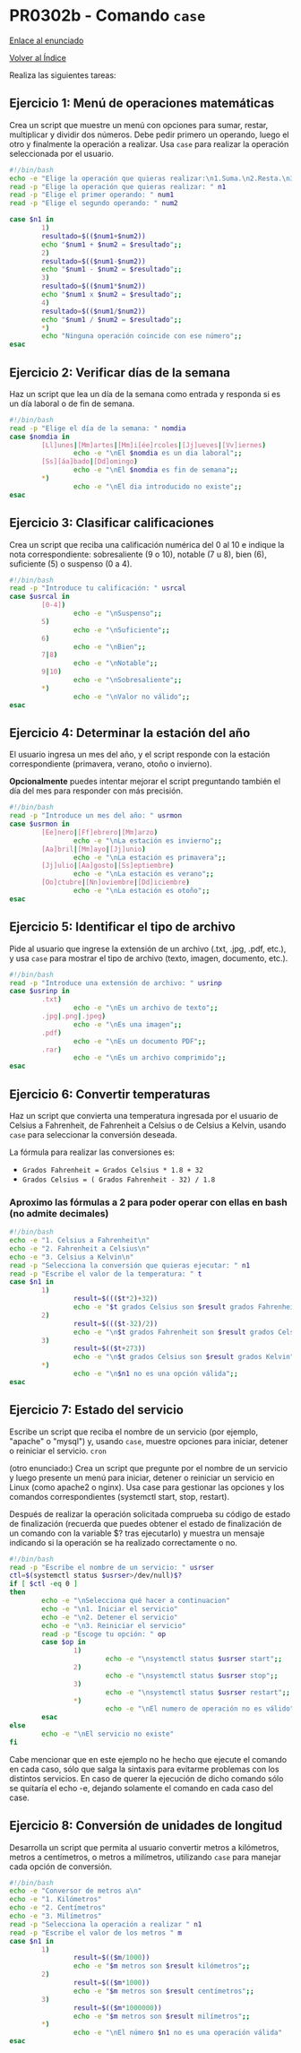 # PR0302b - Comando `case`

[Enlace al enunciado](https://github.com/vgonzalez165/apuntes_aso/blob/main/ut03/practicas/pr0302_case.md)

[Volver al Índice](../../index.md)

Realiza las siguientes tareas:

## Ejercicio 1: Menú de operaciones matemáticas
Crea un script que muestre un menú con opciones para sumar, restar, multiplicar y dividir dos números. Debe pedir primero un operando, luego el otro y finalmente la operación a realizar. Usa `case` para realizar la operación seleccionada por el usuario.
```bash
#!/bin/bash
echo -e "Elige la operación que quieras realizar:\n1.Suma.\n2.Resta.\n3.Multiplicación.\n4.División.\n"
read -p "Elige la operación que quieras realizar: " n1
read -p "Elige el primer operando: " num1
read -p "Elige el segundo operando: " num2

case $n1 in
        1)
        resultado=$(($num1+$num2))
        echo "$num1 + $num2 = $resultado";;
        2)
        resultado=$(($num1-$num2))
        echo "$num1 - $num2 = $resultado";;
        3)
        resultado=$(($num1*$num2))
        echo "$num1 x $num2 = $resultado";;
        4)
        resultado=$(($num1/$num2))
        echo "$num1 / $num2 = $resultado";;
        *)
        echo "Ninguna operación coincide con ese número";;
esac
```

## Ejercicio 2: Verificar días de la semana
Haz un script que lea un día de la semana como entrada y responda si es un día laboral o de fin de semana.
```bash
#!/bin/bash
read -p "Elige el día de la semana: " nomdia
case $nomdia in
        [Ll]unes|[Mm]artes|[Mm]i[ée]rcoles|[Jj]ueves|[Vv]iernes)
                echo -e "\nEl $nomdia es un dia laboral";;
        [Ss][áa]bado|[Dd]omingo)
                echo -e "\nEl $nomdia es fin de semana";;
        *)
                echo -e "\nEl dia introducido no existe";;
esac
```
## Ejercicio 3: Clasificar calificaciones
Crea un script que reciba una calificación numérica del 0 al 10 e indique la nota correspondiente: sobresaliente (9 o 10), notable (7 u 8), bien (6), suficiente (5) o suspenso (0 a 4).
```bash
#!/bin/bash
read -p "Introduce tu calificación: " usrcal
case $usrcal in
        [0-4])
                echo -e "\nSuspenso";;
        5)
                echo -e "\nSuficiente";;
        6)
                echo -e "\nBien";;
        7|8)
                echo -e "\nNotable";;
        9|10)
                echo -e "\nSobresaliente";;
        *)
                echo -e "\nValor no válido";;
esac
```

## Ejercicio 4: Determinar la estación del año
El usuario ingresa un mes del año, y el script responde con la estación correspondiente (primavera, verano, otoño o invierno). 
<!-- 
Primavera: inicia el 20 de marzo al 21 de junio.

Verano: inicia el 21 de junio y finaliza el 23 de septiembre.

Otoño: inicia el 23 de septiembre y finaliza el 21 de diciembre.

Invierno: inicia el 21 de diciembre y finaliza el 20 de marzo.
-->
**Opcionalmente** puedes intentar mejorar el script preguntando también el día del mes para responder con más precisión.

```bash
#!/bin/bash
read -p "Introduce un mes del año: " usrmon
case $usrmon in
        [Ee]nero|[Ff]ebrero|[Mm]arzo)
                echo -e "\nLa estación es invierno";;
        [Aa]bril|[Mm]ayo|[Jj]unio)
                echo -e "\nLa estación es primavera";;
        [Jj]ulio|[Aa]gosto|[Ss]eptiembre)
                echo -e "\nLa estación es verano";;
        [Oo]ctubre|[Nn]oviembre|[Dd]iciembre)
                echo -e "\nLa estación es otoño";;
esac
```

## Ejercicio 5: Identificar el tipo de archivo
Pide al usuario que ingrese la extensión de un archivo (.txt, .jpg, .pdf, etc.), y usa `case` para mostrar el tipo de archivo (texto, imagen, documento, etc.).
```bash
#!/bin/bash
read -p "Introduce una extensión de archivo: " usrinp
case $usrinp in
        .txt)
                echo -e "\nEs un archivo de texto";;
        .jpg|.png|.jpeg)
                echo -e "\nEs una imagen";;
        .pdf)
                echo -e "\nEs un documento PDF";;
        .rar)
                echo -e "\nEs un archivo comprimido";;
esac
```

## Ejercicio 6: Convertir temperaturas
Haz un script que convierta una temperatura ingresada por el usuario de Celsius a Fahrenheit, de Fahrenheit a Celsius o de Celsius a Kelvin, usando `case` para seleccionar la conversión deseada.

La fórmula para realizar las conversiones es:

- `Grados Fahrenheit = Grados Celsius * 1.8 + 32`
- `Grados Celsius = ( Grados Fahrenheit - 32) / 1.8`
### Aproximo las fórmulas a 2 para poder operar con ellas en bash (no admite decimales)
```bash
#!/bin/bash
echo -e "1. Celsius a Fahrenheit\n"
echo -e "2. Fahrenheit a Celsius\n"
echo -e "3. Celsius a Kelvin\n"
read -p "Selecciona la conversión que quieras ejecutar: " n1
read -p "Escribe el valor de la temperatura: " t
case $n1 in
        1)
                result=$((($t*2)+32))
                echo -e "$t grados Celsius son $result grados Fahrenheit\n";;
        2)
                result=$((($t-32)/2))
                echo -e "\n$t grados Fahrenheit son $result grados Celsius";;
        3)
                result=$(($t+273))
                echo -e "\n$t grados Celsius son $result grados Kelvin";;
        *)
                echo -e "\n$n1 no es una opción válida";;
esac
```

## Ejercicio 7: Estado del servicio
Escribe un script que reciba el nombre de un servicio (por ejemplo, "apache" o "mysql") y, usando `case`, muestre opciones para iniciar, detener o reiniciar el servicio.
`cron`

(otro enunciado:)
Crea un script que pregunte por el nombre de un servicio y luego presente un menú para iniciar, detener o reiniciar un servicio en Linux (como apache2 o nginx). Usa case para gestionar las opciones y los comandos correspondientes (systemctl start, stop, restart).

Después de realizar la operación solicitada comprueba su código de estado de finalización (recuerda que puedes obtener el estado de finalización de un comando con la variable $? tras ejecutarlo) y muestra un mensaje indicando si la operación se ha realizado correctamente o no.

```bash
#!/bin/bash
read -p "Escribe el nombre de un servicio: " usrser
ctl=$(systemctl status $usrser>/dev/null)$?
if [ $ctl -eq 0 ]
then
        echo -e "\nSelecciona qué hacer a continuacion"
        echo -e "\n1. Iniciar el servicio"
        echo -e "\n2. Detener el servicio"
        echo -e "\n3. Reiniciar el servicio"
        read -p "Escoge tu opción: " op
        case $op in
                1)
                        echo -e "\nsystemctl status $usrser start";;
                2)
                        echo -e "\nsystemctl status $usrser stop";;
                3)
                        echo -e "\nsystemctl status $usrser restart";;
                *)
                        echo -e "\nEl numero de operación no es válido";;
        esac
else
        echo -e "\nEl servicio no existe"
fi
```
Cabe mencionar que en este ejemplo no he hecho que ejecute el comando en cada caso, sólo que salga la sintaxis para evitarme problemas con los distintos servicios. En caso de querer la ejecución de dicho comando sólo se quitaría el echo -e, dejando solamente el comando en cada caso del case.


## Ejercicio 8: Conversión de unidades de longitud
Desarrolla un script que permita al usuario convertir metros a kilómetros, metros a centímetros, o metros a milímetros, utilizando `case` para manejar cada opción de conversión.
```bash
#!/bin/bash
echo -e "Conversor de metros a\n"
echo -e "1. Kilómetros"
echo -e "2. Centímetros"
echo -e "3. Milímetros"
read -p "Selecciona la operación a realizar " n1
read -p "Escribe el valor de los metros " m
case $n1 in
        1)
                result=$(($m/1000))
                echo -e "$m metros son $result kilómetros";;
        2)
                result=$(($m*1000))
                echo -e "$m metros son $result centímetros";;
        3)
                result=$(($m*1000000))
                echo -e "$m metros son $result milímetros";;
        *)
                echo -e "\nEl número $n1 no es una operación válida"
esac
```